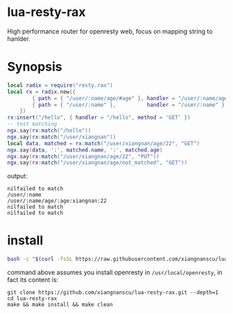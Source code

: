 # lua-resty-rax
High performance router for openresty web, focus on mapping string to hanlder.
# Synopsis
```lua
local radix = require("resty.rax")
local rx = radix.new({
        { path = { "/user/:name/age/#age" }, handler = "/user/:name/age/:age", method = { 'GET', 'POST' } },
        { path = { "/user/:name" },          handler = "/user/:name" }
    })
rx:insert("/hello", { handler = "/hello", method = 'GET' })
-- test matching
ngx.say(rx:match("/hello"))
ngx.say(rx:match("/user/xiangnan"))
local data, matched = rx:match("/user/xiangnan/age/22", "GET")
ngx.say(data, ':', matched.name, ':', matched.age)
ngx.say(rx:match("/user/xiangnan/age/22", "PUT"))
ngx.say(rx:match("/user/xiangnan/age/not_matched", "GET"))
```
output:
```
nilfailed to match
/user/:name
/user/:name/age/:age:xiangnan:22
nilfailed to match
nilfailed to match
```
# install
```sh
bash -c "$(curl -fsSL https://raw.githubusercontent.com/xiangnanscu/lua-resty-rax/main/install.sh)"
```
command above assumes you install openresty in `/usr/local/openresty`, in fact its content is:
```
git clone https://github.com/xiangnanscu/lua-resty-rax.git --depth=1
cd lua-resty-rax
make && make install && make clean
```

